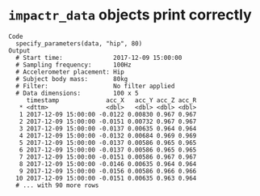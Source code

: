 # `impactr_data` objects print correctly

    Code
      specify_parameters(data, "hip", 80)
    Output
      # Start time:              2017-12-09 15:00:00
      # Sampling frequency:      100Hz
      # Accelerometer placement: Hip
      # Subject body mass:       80kg
      # Filter:                  No filter applied
      # Data dimensions:         100 x 5
         timestamp             acc_X   acc_Y acc_Z acc_R
       * <dttm>                <dbl>   <dbl> <dbl> <dbl>
       1 2017-12-09 15:00:00 -0.0122 0.00830 0.967 0.967
       2 2017-12-09 15:00:00 -0.0151 0.00732 0.967 0.967
       3 2017-12-09 15:00:00 -0.0137 0.00635 0.964 0.964
       4 2017-12-09 15:00:00 -0.0132 0.00684 0.969 0.969
       5 2017-12-09 15:00:00 -0.0137 0.00586 0.965 0.965
       6 2017-12-09 15:00:00 -0.0137 0.00586 0.965 0.965
       7 2017-12-09 15:00:00 -0.0151 0.00586 0.967 0.967
       8 2017-12-09 15:00:00 -0.0146 0.00635 0.964 0.964
       9 2017-12-09 15:00:00 -0.0156 0.00586 0.966 0.966
      10 2017-12-09 15:00:00 -0.0151 0.00635 0.963 0.964
      # ... with 90 more rows

